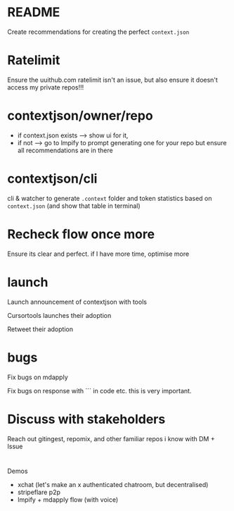 # README

Create recommendations for creating the perfect `context.json`

# Ratelimit

Ensure the uuithub.com ratelimit isn't an issue, but also ensure it doesn't access my private repos!!!

# contextjson/owner/repo

- if context.json exists --> show ui for it,
- if not --> go to lmpify to prompt generating one for your repo but ensure all recommendations are in there

# contextjson/cli

cli & watcher to generate `.context` folder and token statistics based on `context.json` (and show that table in terminal)

# Recheck flow once more

Ensure its clear and perfect. if I have more time, optimise more

# launch

Launch announcement of contextjson with tools

Cursortools launches their adoption

Retweet their adoption

# bugs

Fix bugs on mdapply

Fix bugs on response with ``` in code etc. this is very important.

# Discuss with stakeholders

Reach out gitingest, repomix, and other familiar repos i know with DM + Issue

#

Demos

- xchat (let's make an x authenticated chatroom, but decentralised)
- stripeflare p2p
- lmpify + mdapply flow (with voice)
